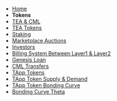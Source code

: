 - [Home](/)
- **Tokens**
- [TEA & CML](Where-to-buy-TEA-token-and-CML.md)
- [TEA Tokens](TEA-Tokens.md)
- [Staking ](Staking.md)
- [Marketplace Auctions](Marketplace-Auctions.md)
- [Investors](Investors.md)
- [Billing System Between Layer1 & Layer2](Billing-system-between-layer1-layer2.md)
- [Genesis Loan](Genesis-TEA-Loans.md)
- [CML Transfers](CML-Migration-(Transfer).md)
- [TApp Tokens](TApp-token.md)
- [TApp Token Supply & Demand](TApp-Token-Supply-and-Demand.md)
- [TApp Token Bonding Curve](Bonding-curve.md)
- [Bonding Curve Theta](Bonding-Curve-Theta.md)
